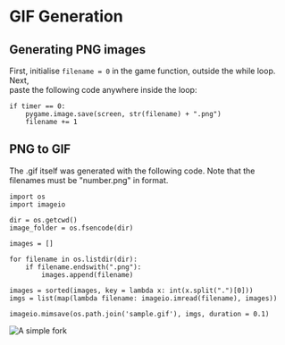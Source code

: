 # GIF Generation
## Generating PNG images
First, initialise `filename = 0` in the game function, outside the while loop. Next,  
paste the following code anywhere inside the loop:

    if timer == 0:
        pygame.image.save(screen, str(filename) + ".png")
        filename += 1

## PNG to GIF
The .gif itself was generated with the following code. Note that the filenames must be "number.png" in format.

    import os
    import imageio

    dir = os.getcwd()
    image_folder = os.fsencode(dir)

    images = []

    for filename in os.listdir(dir):
        if filename.endswith(".png"):
            images.append(filename)

    images = sorted(images, key = lambda x: int(x.split(".")[0]))
    imgs = list(map(lambda filename: imageio.imread(filename), images))

    imageio.mimsave(os.path.join('sample.gif'), imgs, duration = 0.1)

![A simple fork](https://raw.githubusercontent.com/not-legato/conwaysgameoflife/main/extras/sample_animation.gif)
